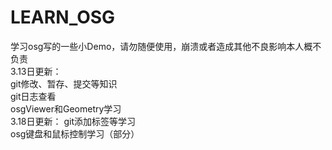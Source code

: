 # LEARN_OSG  
学习osg写的一些小Demo，请勿随便使用，崩溃或者造成其他不良影响本人概不负责  
3.13日更新：  
git修改、暂存、提交等知识  
git日志查看  
osgViewer和Geometry学习  
3.18日更新：
git添加标签等学习  
osg键盘和鼠标控制学习（部分）  
